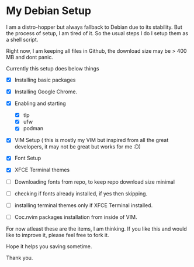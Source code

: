 # My Debian Setup

I am a distro-hopper but always fallback to Debian due to its stability. 
But the process of setup, I am tired of it. 
So the usual steps I do I setup them as a shell script. 

Right now, I am keeping all files in Github, the download size may be > 400 MB and dont panic. 

Currently this setup does below things
- [x] Installing basic packages
- [x] Installing Google Chrome.
- [x] Enabling and starting
    - [x] tlp
    - [x] ufw
    - [x] podman
- [x] VIM Setup ( this is mostly my VIM but inspired from all the great developers, it may not be great but works for me :D)
- [x] Font Setup 
- [x] XFCE Terminal themes
- [ ] Downloading fonts from repo, to keep repo download size minimal
- [ ] checking if fonts already installed, if yes then skipping. 
- [ ] installing terminal themes only if XFCE Terminal installed. 
- [ ] Coc.nvim packages installation from inside of VIM. 




For now atleast these are the items, I am thinking. 
If you like this and would like to improve it, please feel free to fork it. 

Hope it helps you saving sometime.


Thank you.
